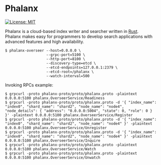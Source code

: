 # Phalanx

[![License: MIT](https://img.shields.io/badge/License-MIT-yellow.svg)](https://opensource.org/licenses/MIT)

Phalanx is a cloud-based index writer and searcher written in [Rust](https://www.rust-lang.org/).  
Phalanx makes easy for programmers to develop search applications with advanced features and high availability.

```shell script
$ phalanx-overseer --host=0.0.0.0 \
                   --grpc-port=5100 \
                   --http-port=8100 \
                   --discovery-type=etcd \
                   --etcd-endpoints=127.0.0.1:2379 \
                   --etcd-root=/phalanx \
                   --watch-interval=500
```

Invoking RPCs example:

```shell script
$ grpcurl -proto phalanx-proto/proto/phalanx.proto -plaintext 0.0.0.0:5100 phalanx.OverseerService/Readiness
$ grpcurl -proto phalanx-proto/proto/phalanx.proto -d '{ "index_name": "index0", "shard_name": "shard2", "node_name": "node4", "node_details": { "address": "0.0.0.0:5004", "state": 0, "role": 0 } }' -plaintext 0.0.0.0:5100 phalanx.OverseerService/Register
$ grpcurl -proto phalanx-proto/proto/phalanx.proto -d '{ "index_name": "index0", "shard_name": "shard2", "node_name": "node4" }' -plaintext 0.0.0.0:5100 phalanx.OverseerService/Unregister
$ grpcurl -proto phalanx-proto/proto/phalanx.proto -d '{ "index_name": "index0", "shard_name": "shard2", "node_name": "node4" }' -plaintext 0.0.0.0:5100 phalanx.OverseerService/Inquire
$ grpcurl -proto phalanx-proto/proto/phalanx.proto -plaintext 0.0.0.0:5100 phalanx.OverseerService/Watch
$ grpcurl -proto phalanx-proto/proto/phalanx.proto -plaintext 0.0.0.0:5100 phalanx.OverseerService/Unwatch
```

